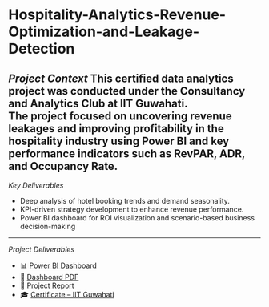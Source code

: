# Hospitality-Analytics-Revenue-Optimization-and-Leakage-Detection

*Project Context*
This certified data analytics project was conducted under the **Consultancy and Analytics Club** at **IIT Guwahati**.  
The project focused on uncovering revenue leakages and improving profitability in the hospitality industry using Power BI and key performance indicators such as RevPAR, ADR, and Occupancy Rate.
-------------------------
 *Key Deliverables*
- Deep analysis of hotel booking trends and demand seasonality.
- KPI-driven strategy development to enhance revenue performance.
- Power BI dashboard for ROI visualization and scenario-based business decision-making
  
------------------------
*Project Deliverables*

- 📊 [Power BI Dashboard](https://drive.google.com/file/d/1Wma1p-K5panzbjcM6mF7kL-ntSuyXI8c/view?usp=sharing)
- 📝 [Dashboard PDF](https://drive.google.com/file/d/1IRPfaJosFE6K6UAweUf-6ldUB8jsfF3k/view?usp=sharing)
- 📄 [Project Report](https://drive.google.com/file/d/1c0SIe6NRYb5GxaJCGOp9F8U9Mw15HuwH/view?usp=sharing)
- 🎓 [Certificate – IIT Guwahati](https://drive.google.com/file/d/1fhC36R0BlkR_edRZ_3NdDm2nqLZQAj0w/view?usp=sharing)


   


